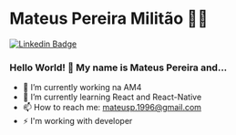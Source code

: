 # Mateus Pereira Militão :man_technologist:

[![Linkedin Badge](https://img.shields.io/badge/-LinkedIn-blue?style=flat-square&logo=Linkedin&logoColor=write&link=https://www.linkedin.com/in/mateus-pereira-00b705133)](https://www.linkedin.com/in/mateus-pereira-00b705133)

### Hello World! 👋 My name is Mateus Pereira and...
  
- 🔭 I’m currently working na AM4
- 🌱 I’m currently learning React and React-Native
- 📫 How to reach me: mateusp.1996@gmail.com
- ⚡ I'm working with developer

<!--
**mateusmegamix/mateusmegamix** is a ✨ _special_ ✨ repository because its `README.md` (this file) appears on your GitHub profile.

Here are some ideas to get you started:

- 🔭 I’m currently working on ...
- 🌱 I’m currently learning ...
- 👯 I’m looking to collaborate on ...
- 🤔 I’m looking for help with ...
- 💬 Ask me about ...
- 📫 How to reach me: ...
- 😄 Pronouns: ...
- ⚡ Fun fact: ...
-->

